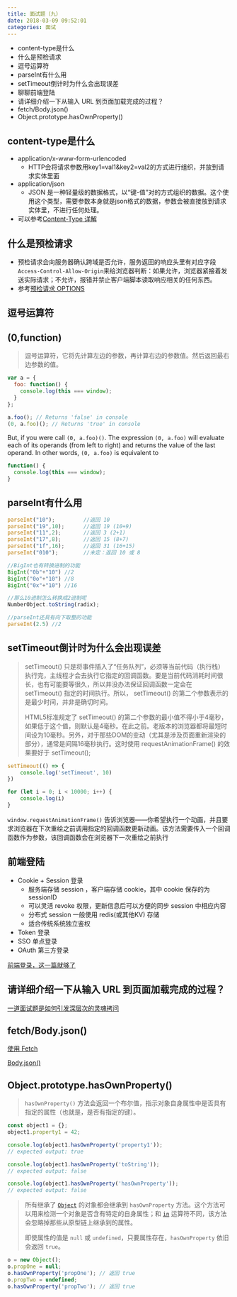 ```yaml
---
title: 面试题（九）
date: 2018-03-09 09:52:01
categories: 面试
---
```


* content-type是什么
* 什么是预检请求
* 逗号运算符
* parseInt有什么用
* setTimeout倒计时为什么会出现误差
* 聊聊前端登陆
* 请详细介绍一下从输入 URL 到页面加载完成的过程？
* fetch/Body.json()
* Object.prototype.hasOwnProperty()

## content-type是什么

* application/x-www-form-urlencoded
  * HTTP会将请求参数用key1=val1&key2=val2的方式进行组织，并放到请求实体里面
* application/json
  * JSON 是一种轻量级的数据格式，以“键-值”对的方式组织的数据。这个使用这个类型，需要参数本身就是json格式的数据，参数会被直接放到请求实体里，不进行任何处理。
* 可以参考[Content-Type 详解](https://www.jianshu.com/p/de5845b4c095)

##  什么是预检请求

* 预检请求会向服务器确认跨域是否允许，服务返回的响应头里有对应字段`Access-Control-Allow-Origin`来给浏览器判断：如果允许，浏览器紧接着发送实际请求；不允许，报错并禁止客户端脚本读取响应相关的任何东西。
* 参考[预检请求 OPTIONS](https://zhuanlan.zhihu.com/p/46405073)

## 逗号运算符

## (0,function)

> 逗号运算符，它将先计算左边的参数，再计算右边的参数值。然后返回最右边参数的值。 

```js
var a = {
  foo: function() {
    console.log(this === window);
  }
};
 
a.foo(); // Returns 'false' in console
(0, a.foo)(); // Returns 'true' in console
```

But, if you were call `(0, a.foo)()`. The expression `(0, a.foo)` will evaluate each of its operands (from left to right) and returns the value of the last operand. In other words, `(0, a.foo)` is equivalent to 

```js
function() {
  console.log(this === window);
} 
```

## parseInt有什么用

```js
parseInt("10");			//返回 10
parseInt("19",10);		//返回 19 (10+9)
parseInt("11",2);		//返回 3 (2+1)
parseInt("17",8);		//返回 15 (8+7)
parseInt("1f",16);		//返回 31 (16+15)
parseInt("010");		//未定：返回 10 或 8

//BigInt也有转换进制的功能
BigInt("0b"+"10") //2
BigInt("0o"+"10") //8
BigInt("0x"+"10") //16

//那么10进制怎么转换成2进制呢
NumberObject.toString(radix);

//parseInt还具有向下取整的功能
parseInt(2.5) //2
```

## setTimeout倒计时为什么会出现误差

> setTimeout() 只是将事件插入了“任务队列”，必须等当前代码（执行栈）执行完，主线程才会去执行它指定的回调函数。要是当前代码消耗时间很长，也有可能要等很久，所以并没办法保证回调函数一定会在 setTimeout() 指定的时间执行。所以， setTimeout() 的第二个参数表示的是最少时间，并非是确切时间。
>
> HTML5标准规定了 setTimeout() 的第二个参数的最小值不得小于4毫秒，如果低于这个值，则默认是4毫秒。在此之前。老版本的浏览器都将最短时间设为10毫秒。另外，对于那些DOM的变动（尤其是涉及页面重新渲染的部分），通常是间隔16毫秒执行。这时使用 requestAnimationFrame() 的效果要好于 setTimeout();

```js
setTimeout(() => {
    console.log('setTimeout', 10)
})

for (let i = 0; i < 10000; i++) {
    console.log(i)
}
```

`window.requestAnimationFrame()` 告诉浏览器——你希望执行一个动画，并且要求浏览器在下次重绘之前调用指定的回调函数更新动画。该方法需要传入一个回调函数作为参数，该回调函数会在浏览器下一次重绘之前执行

## 前端登陆

- Cookie + Session 登录
  - 服务端存储 session ，客户端存储 cookie，其中 cookie 保存的为 sessionID
  - 可以灵活 revoke 权限，更新信息后可以方便的同步 session 中相应内容
  - 分布式 session 一般使用 redis(或其他KV) 存储
  - 适合传统系统独立鉴权
- Token 登录
- SSO 单点登录
- OAuth 第三方登录

[前端登录，这一篇就够了](https://juejin.cn/post/6845166891393089544)

## 请详细介绍一下从输入 URL 到页面加载完成的过程？

[一道面试题是如何引发深层次的灵魂拷问](https://mp.weixin.qq.com/s/O8j9gM5tD5rjLz1kdda3LA)

## fetch/Body.json()

[使用 Fetch](https://developer.mozilla.org/zh-CN/docs/Web/API/Fetch_API/Using_Fetch)

[Body.json()](https://developer.mozilla.org/zh-CN/docs/Web/API/Body/json)

## Object.prototype.hasOwnProperty()

> `hasOwnProperty()` 方法会返回一个布尔值，指示对象自身属性中是否具有指定的属性（也就是，是否有指定的键）。

```js
const object1 = {};
object1.property1 = 42;

console.log(object1.hasOwnProperty('property1'));
// expected output: true

console.log(object1.hasOwnProperty('toString'));
// expected output: false

console.log(object1.hasOwnProperty('hasOwnProperty'));
// expected output: false
```

> 所有继承了 [`Object`](https://developer.mozilla.org/zh-CN/docs/Web/JavaScript/Reference/Global_Objects/Object) 的对象都会继承到 `hasOwnProperty` 方法。这个方法可以用来检测一个对象是否含有特定的自身属性；和 [`in`](https://developer.mozilla.org/zh-CN/docs/Web/JavaScript/Reference/Operators/in) 运算符不同，该方法会忽略掉那些从原型链上继承到的属性。
>
> 即使属性的值是 `null` 或 `undefined`，只要属性存在，`hasOwnProperty` 依旧会返回 `true`。

```js
o = new Object();
o.propOne = null;
o.hasOwnProperty('propOne'); // 返回 true
o.propTwo = undefined;
o.hasOwnProperty('propTwo'); // 返回 true
```

